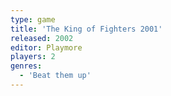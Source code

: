 ```yaml
---
type: game
title: 'The King of Fighters 2001'
released: 2002
editor: Playmore
players: 2
genres:
  - 'Beat them up'
---
```

